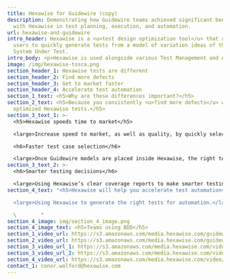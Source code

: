 ```yaml
---
title: Hexawise for Guidewire (copy)
description: Demonstrating how Guidewire teams achieved significant benefits
  with Hexawise in test planning, execution, and automation.
url: hexawise-and-guidewire
intro_header: Hexawise is a <u>test design optimization tool</u> that allows
  users to quickly generate tests from a model of variation ideas of their
  System Under Test.
intro_body: <p>Hexawise is used alongside various Test Management and Automation tools.</p>
image: /img/hexawise-tosca.png
section_header_1: Hexawise tests are different
section_header_2: Find more defects
section_header_3: Get to market faster
section_header_4: Accelerate test automation
section_1_text: <h5>Why are these differences important?</h5>
section_2_text: <h5>Because you consistently <u>find more defects</u> with your
  optimized Hexawise tests.</h5>
section_3_text_1: >-
  <h5>Hexawise speeds time to market</h5>

  <large>Increase speed to market, as well as quality, by quickly selecting the right tests for execution.</large>

  <h6>Faster test case selection</h6>

  <large>Once Guidewire models are placed inside Hexawise, the right tests for execution are quickly selected.</large>
section_3_text_2: >-
  <h6>Smarter testing decisions</h6>

  <large>Using Hexawise’s clear coverage reports to make smarter testing decisions about test case counts and coverage.</large>
section_4_text: "<h5>Hexawise will help you accelerate test automation</h5>

  <large>Using Hexawise to generate the right tests for automation.</large>

  \        "
section_4_image: img/section_4_image.png
section_4_image_text: <h5>Teams using BDD</h5>
section_1_video_url: https://s3.amazonaws.com/media.hexawise.com/guidewire-no-matrices.mp4
section_2_video_url: https://s3.amazonaws.com/media.hexawise.com/guidewire-matrices.mp4
section_3_video_url_1: https://s3.amazonaws.com/media.hexawise.com/video/hexawise-guidewire-faster-test-selection.mp4
section_3_video_url_2: https://s3.amazonaws.com/media.hexawise.com/video/hexawise-guidewire-communicate-coverage.mp4
section_4_video_url: https://s3.amazonaws.com/media.hexawise.com/video/hexawise-guidewire-faster-automation.mp4
contact_1: conor.wolford@hexawise.com
---
```

